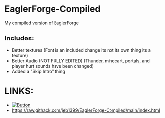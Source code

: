 # EaglerForge-Compiled
My compiled version of EaglerForge

## Includes: 
  - Better textures (Font is an included change its not its own thing its a texture)
  - Better Audio (NOT FULLY EDITED) (Thunder, minecart, portals, and player hurt sounds have been changed)
  - Added a "Skip Intro" thing

# LINKS: 

  - [![Button](https://img.shields.io/badge/Main%20Link-black)](https://rawcdn.githack.com/jeb1399/EaglerForge-Compiled/604afc77ac6f494cfd5f3da57f189a87108ffaf4/index.html)
  - https://raw.githack.com/jeb1399/EaglerForge-Compiled/main/index.html
